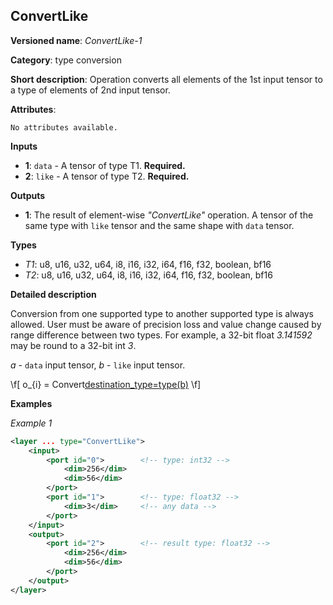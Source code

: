## ConvertLike <a name="ConvertLike"></a>

**Versioned name**: *ConvertLike-1*

**Category**: type conversion

**Short description**: Operation converts all elements of the 1st input tensor to a type of elements of 2nd input tensor.

**Attributes**:

    No attributes available.

**Inputs**

* **1**: `data` - A tensor of type T1. **Required.**
* **2**: `like` - A tensor of type T2. **Required.**

**Outputs**

* **1**: The result of element-wise *"ConvertLike"* operation. A tensor of the same type with `like` tensor and the same shape with `data` tensor.

**Types**

* *T1*: u8, u16, u32, u64, i8, i16, i32, i64, f16, f32, boolean, bf16
* *T2*: u8, u16, u32, u64, i8, i16, i32, i64, f16, f32, boolean, bf16

**Detailed description**

Conversion from one supported type to another supported type is always allowed. User must be aware of precision loss and value change caused by range difference between two types. For example, a 32-bit float *3.141592* may be round to a 32-bit int *3*.

*a* - `data` input tensor, *b* - `like` input tensor.

\f[
o_{i} = Convert[destination_type=type(b)](a_{i})
\f]

**Examples**

*Example 1*

```xml
<layer ... type="ConvertLike">
    <input>
        <port id="0">        <!-- type: int32 -->
            <dim>256</dim>
            <dim>56</dim>
        </port>
        <port id="1">        <!-- type: float32 -->
            <dim>3</dim>     <!-- any data -->
        </port>
    </input>
    <output>
        <port id="2">        <!-- result type: float32 -->
            <dim>256</dim>
            <dim>56</dim>
        </port>
    </output>
</layer>
```